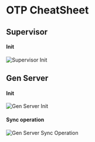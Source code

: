 # OTP CheatSheet

## Supervisor

#### Init
![Supervisor Init](https://rawgit.com/Telichkin/otp_cheatsheet/master/pictures/supervisor_init.svg)


## Gen Server

#### Init
![Gen Server Init](https://rawgit.com/Telichkin/otp_cheatsheet/master/pictures/gen_server_init.svg)

#### Sync operation 
![Gen Server Sync Operation](https://rawgit.com/Telichkin/otp_cheatsheet/master/pictures/gen_server_call.svg)

